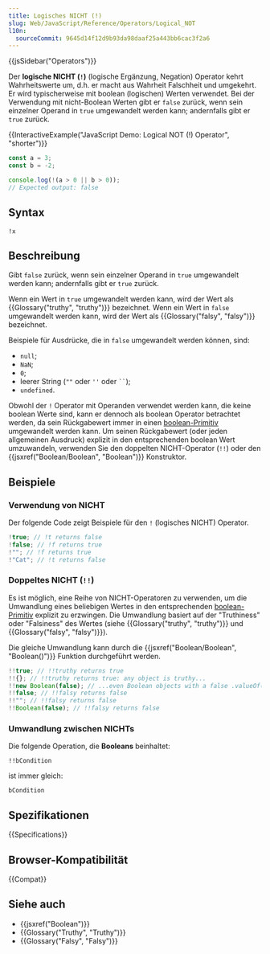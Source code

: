 ```yaml
---
title: Logisches NICHT (!)
slug: Web/JavaScript/Reference/Operators/Logical_NOT
l10n:
  sourceCommit: 9645d14f12d9b93da98daaf25a443bb6cac3f2a6
---
```


{{jsSidebar("Operators")}}

Der **logische NICHT (`!`)** (logische Ergänzung, Negation) Operator kehrt Wahrheitswerte um, d.h. er macht aus Wahrheit Falschheit und umgekehrt. Er wird typischerweise mit boolean (logischen) Werten verwendet. Bei der Verwendung mit nicht-Boolean Werten gibt er `false` zurück, wenn sein einzelner Operand in `true` umgewandelt werden kann; andernfalls gibt er `true` zurück.

{{InteractiveExample("JavaScript Demo: Logical NOT (!) Operator", "shorter")}}

```js interactive-example
const a = 3;
const b = -2;

console.log(!(a > 0 || b > 0));
// Expected output: false
```

## Syntax

```js-nolint
!x
```

## Beschreibung

Gibt `false` zurück, wenn sein einzelner Operand in `true` umgewandelt werden kann; andernfalls gibt er `true` zurück.

Wenn ein Wert in `true` umgewandelt werden kann, wird der Wert als {{Glossary("truthy", "truthy")}} bezeichnet. Wenn ein Wert in `false` umgewandelt werden kann, wird der Wert als {{Glossary("falsy", "falsy")}} bezeichnet.

Beispiele für Ausdrücke, die in `false` umgewandelt werden können, sind:

- `null`;
- `NaN`;
- `0`;
- leerer String (`""` oder `''` oder ` `` `);
- `undefined`.

Obwohl der `!` Operator mit Operanden verwendet werden kann, die keine boolean Werte sind, kann er dennoch als boolean Operator betrachtet werden, da sein Rückgabewert immer in einen [boolean-Primitiv](/de/docs/Web/JavaScript/Guide/Data_structures#boolean_type) umgewandelt werden kann. Um seinen Rückgabewert (oder jeden allgemeinen Ausdruck) explizit in den entsprechenden boolean Wert umzuwandeln, verwenden Sie den doppelten NICHT-Operator (`!!`) oder den {{jsxref("Boolean/Boolean", "Boolean")}} Konstruktor.

## Beispiele

### Verwendung von NICHT

Der folgende Code zeigt Beispiele für den `!` (logisches NICHT) Operator.

```js
!true; // !t returns false
!false; // !f returns true
!""; // !f returns true
!"Cat"; // !t returns false
```

### Doppeltes NICHT (`!!`)

Es ist möglich, eine Reihe von NICHT-Operatoren zu verwenden, um die Umwandlung eines beliebigen Wertes in den entsprechenden [boolean-Primitiv](/de/docs/Web/JavaScript/Guide/Data_structures#boolean_type) explizit zu erzwingen. Die Umwandlung basiert auf der "Truthiness" oder "Falsiness" des Wertes (siehe {{Glossary("truthy", "truthy")}} und {{Glossary("falsy", "falsy")}}).

Die gleiche Umwandlung kann durch die {{jsxref("Boolean/Boolean", "Boolean()")}} Funktion durchgeführt werden.

```js
!!true; // !!truthy returns true
!!{}; // !!truthy returns true: any object is truthy...
!!new Boolean(false); // ...even Boolean objects with a false .valueOf()!
!!false; // !!falsy returns false
!!""; // !!falsy returns false
!!Boolean(false); // !!falsy returns false
```

### Umwandlung zwischen NICHTs

Die folgende Operation, die **Booleans** beinhaltet:

```js-nolint
!!bCondition
```

ist immer gleich:

```js-nolint
bCondition
```

## Spezifikationen

{{Specifications}}

## Browser-Kompatibilität

{{Compat}}

## Siehe auch

- {{jsxref("Boolean")}}
- {{Glossary("Truthy", "Truthy")}}
- {{Glossary("Falsy", "Falsy")}}
